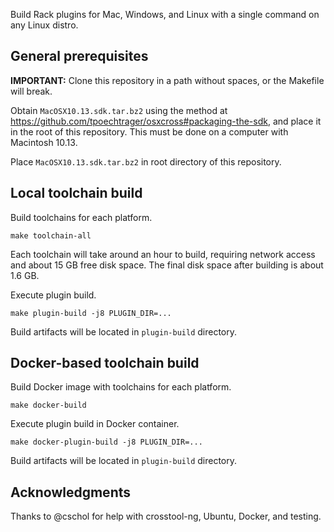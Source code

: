 
Build Rack plugins for Mac, Windows, and Linux with a single command on any Linux distro.

## General prerequisites

**IMPORTANT:** Clone this repository in a path without spaces, or the Makefile will break.

Obtain `MacOSX10.13.sdk.tar.bz2` using the method at https://github.com/tpoechtrager/osxcross#packaging-the-sdk, and place it in the root of this repository.
This must be done on a computer with Macintosh 10.13.

Place `MacOSX10.13.sdk.tar.bz2` in root directory of this repository.

## Local toolchain build

Build toolchains for each platform.
```
make toolchain-all
```
Each toolchain will take around an hour to build, requiring network access and about 15 GB free disk space.
The final disk space after building is about 1.6 GB.

Execute plugin build.
```
make plugin-build -j8 PLUGIN_DIR=...
```

Build artifacts will be located in `plugin-build` directory.

## Docker-based toolchain build

Build Docker image with toolchains for each platform.
```
make docker-build
```

Execute plugin build in Docker container.
```
make docker-plugin-build -j8 PLUGIN_DIR=...
```

Build artifacts will be located in `plugin-build` directory.

## Acknowledgments

Thanks to @cschol for help with crosstool-ng, Ubuntu, Docker, and testing.
